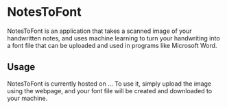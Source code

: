 # NotesToFont
NotesToFont is an application that takes a scanned image of your handwritten notes, and uses machine learning to turn your handwriting into a font file that can be uploaded and used in programs like Microsoft Word.
## Usage
NotesToFont is currently hosted on ...<INSERT URL HERE>
    To use it, simply upload the image using the webpage, and your font file will be created and downloaded to your machine.

